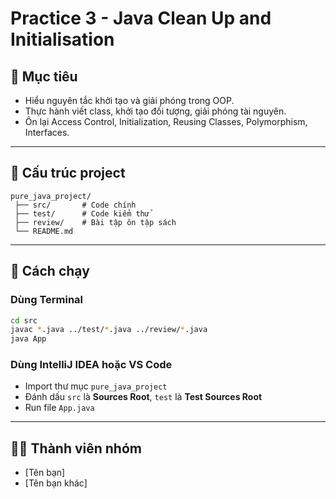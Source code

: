 # Practice 3 - Java Clean Up and Initialisation

## 📌 Mục tiêu
- Hiểu nguyên tắc khởi tạo và giải phóng trong OOP.
- Thực hành viết class, khởi tạo đối tượng, giải phóng tài nguyên.
- Ôn lại Access Control, Initialization, Reusing Classes, Polymorphism, Interfaces.

---

## 📂 Cấu trúc project
```
pure_java_project/
 ├── src/       # Code chính
 ├── test/      # Code kiểm thử
 ├── review/    # Bài tập ôn tập sách
 └── README.md
```

---

## 🚀 Cách chạy
### Dùng Terminal
```bash
cd src
javac *.java ../test/*.java ../review/*.java
java App
```

### Dùng IntelliJ IDEA hoặc VS Code
- Import thư mục `pure_java_project`
- Đánh dấu `src` là **Sources Root**, `test` là **Test Sources Root**
- Run file `App.java`

---

## 👨‍💻 Thành viên nhóm
- [Tên bạn]  
- [Tên bạn khác]  
